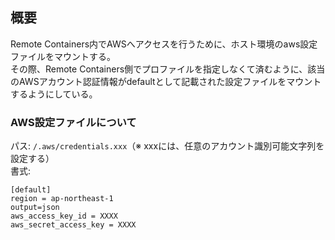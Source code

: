 ## 概要
Remote Containers内でAWSへアクセスを行うために、ホスト環境のaws設定ファイルをマウントする。  
その際、Remote Containers側でプロファイルを指定しなくて済むように、該当のAWSアカウント認証情報がdefaultとして記載された設定ファイルをマウントするようにしている。

### AWS設定ファイルについて
パス: `/.aws/credentials.xxx`（※ xxxには、任意のアカウント識別可能文字列を設定する）  
書式:
```
[default]
region = ap-northeast-1
output=json
aws_access_key_id = XXXX
aws_secret_access_key = XXXX
```
